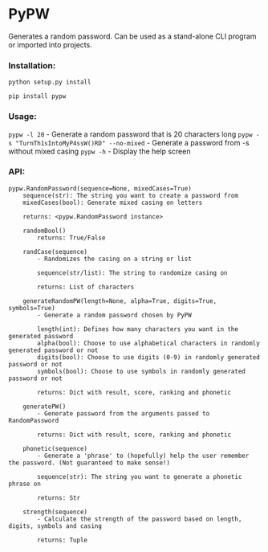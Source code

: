 PyPW
=====

Generates a random password.
Can be used as a stand-alone CLI program or imported into projects.

### Installation:

`python setup.py install`

`pip install pypw`


### Usage:

`pypw -l 20` - Generate a random password that is 20 characters long
`pypw -s "TurnTh1sIntoMyP4ssW()RD" --no-mixed` - Generate a password from -s without mixed casing
`pypw -h` - Display the help screen


### API:

	pypw.RandomPassword(sequence=None, mixedCases=True)
		sequence(str): The string you want to create a password from
		mixedCases(bool): Generate mixed casing on letters

		returns: <pypw.RandomPassword instance>

		randomBool()
			returns: True/False

		randCase(sequence)
			- Randomizes the casing on a string or list

			sequence(str/list): The string to randomize casing on

			returns: List of characters

		generateRandomPW(length=None, alpha=True, digits=True, symbols=True)
			- Generate a random password chosen by PyPW

			length(int): Defines how many characters you want in the generated password
			alpha(bool): Choose to use alphabetical characters in randomly generated password or not
			digits(bool): Choose to use digits (0-9) in randomly generated password or not
			symbols(bool): Choose to use symbols in randomly generated password or not

			returns: Dict with result, score, ranking and phonetic

		generatePW()
			- Generate password from the arguments passed to RandomPassword

			returns: Dict with result, score, ranking and phonetic

		phonetic(sequence)
			- Generate a 'phrase' to (hopefully) help the user remember the password. (Not guaranteed to make sense!)

			sequence(str): The string you want to generate a phonetic phrase on

			returns: Str

		strength(sequence)
			- Calculate the strength of the password based on length, digits, symbols and casing

			returns: Tuple
